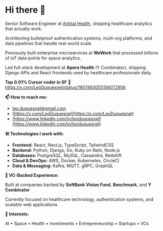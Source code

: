 # Hi there 👋

Senior Software Engineer at [Arbital Health](https://arbitalhealth.com), shipping healthcare analytics that actually work.

Architecting bulletproof authentication systems, multi-org platforms, and data pipelines that handle real-world scale.

Previously built enterprise microservices at **WeWork** that processed billions of IoT data points for space analytics.

Led full-stack development at **Apero Health** (Y Combinator), shipping Django APIs and React frontends used by healthcare professionals daily.

**Top 0.01% Cursor coder in SF** 🚀 https://x.com/LeoDuquesnel/status/1907493055156072956

**📫 How to reach me:**

- [leo.duquesnel@gmail.com](mailto:leo.duquesnel@gmail.com)
- [https://x.com/LeoDuquesnel](https://x.com/LeoDuquesnel)
- [https://www.linkedin.com/in/leoduquesnel](https://www.linkedin.com/in/leoduquesnel)

**🛠️ Technologies I work with:**

- **Frontend:** React, Next.js, TypeScript, TailwindCSS
- **Backend:** Python, Django, Go, Ruby on Rails, Node.js
- **Databases:** PostgreSQL, MySQL, Cassandra, Redshift
- **Cloud & DevOps:** AWS, Docker, Kubernetes, CircleCI
- **Data & Messaging:** Kafka, MQTT, gRPC, GraphQL

**💼 VC-Backed Experience:**

Built at companies backed by **SoftBank Vision Fund**, **Benchmark**, and **Y Combinator**

Currently focused on healthcare technology, authentication systems, and scalable web applications.

**🚀 Interests:**

AI • Space • Health • Investments • Entrepreneurship • Startups • VCs
